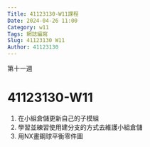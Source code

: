 ```yaml
---
Title: 41123130-W11課程 
Date: 2024-04-26 11:00
Category: w11
Tags: 網誌編寫
Slug: 41123130 W11
Author: 41123130
---
```


第十一週

<!-- PELICAN_END_SUMMARY -->

# 41123130-W11
1. 在小組倉儲更新自己的子模組
2. 學習並練習使用建分支的方式去維護小組倉儲
3. 用NX畫鋼球平衡零件圖